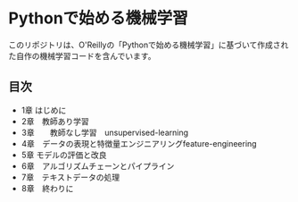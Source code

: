 # Pythonで始める機械学習

このリポジトリは、O'Reillyの「Pythonで始める機械学習」に基づいて作成された自作の機械学習コードを含んでいます。

## 目次

- 1章 はじめに
- 2章　教師あり学習
- 3章　　教師なし学習　unsupervised-learning
- 4章　データの表現と特徴量エンジニアリングfeature-engineering
- 5章 モデルの評価と改良
- 6章　アルゴリズムチェーンとパイプライン
- 7章　テキストデータの処理
- 8章　終わりに


